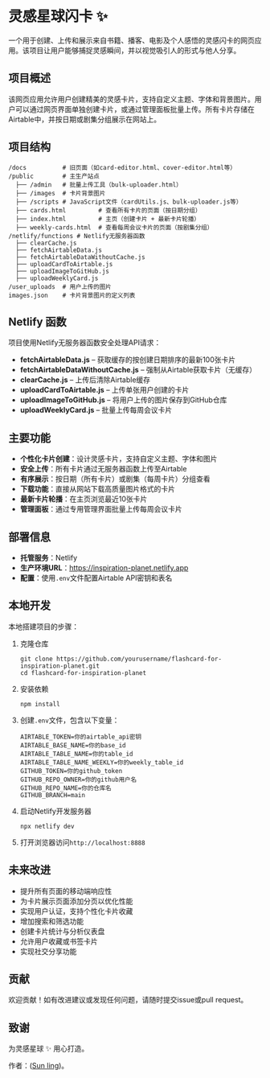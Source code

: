 # 灵感星球闪卡 ✨

一个用于创建、上传和展示来自书籍、播客、电影及个人感悟的灵感闪卡的网页应用。该项目让用户能够捕捉灵感瞬间，并以视觉吸引人的形式与他人分享。

## 项目概述

该网页应用允许用户创建精美的灵感卡片，支持自定义主题、字体和背景图片。用户可以通过网页界面单独创建卡片，或通过管理面板批量上传。所有卡片存储在Airtable中，并按日期或剧集分组展示在网站上。

## 项目结构

```
/docs          # 旧页面（如card-editor.html、cover-editor.html等）
/public        # 主生产站点
  ├── /admin   # 批量上传工具（bulk-uploader.html）
  ├── /images  # 卡片背景图片
  ├── /scripts # JavaScript文件（cardUtils.js、bulk-uploader.js等）
  ├── cards.html         # 查看所有卡片的页面（按日期分组）
  ├── index.html         # 主页（创建卡片 + 最新卡片轮播）
  ├── weekly-cards.html  # 查看每周会议卡片的页面（按剧集分组）
/netlify/functions # Netlify无服务器函数
  ├── clearCache.js
  ├── fetchAirtableData.js
  ├── fetchAirtableDataWithoutCache.js
  ├── uploadCardToAirtable.js
  ├── uploadImageToGitHub.js
  ├── uploadWeeklyCard.js
/user_uploads  # 用户上传的图片
images.json    # 卡片背景图片的定义列表
```

## Netlify 函数

项目使用Netlify无服务器函数安全处理API请求：

- **fetchAirtableData.js** – 获取缓存的按创建日期排序的最新100张卡片
- **fetchAirtableDataWithoutCache.js** – 强制从Airtable获取卡片（无缓存）
- **clearCache.js** – 上传后清除Airtable缓存
- **uploadCardToAirtable.js** – 上传单张用户创建的卡片
- **uploadImageToGitHub.js** – 将用户上传的图片保存到GitHub仓库
- **uploadWeeklyCard.js** – 批量上传每周会议卡片

## 主要功能

- **个性化卡片创建**：设计灵感卡片，支持自定义主题、字体和图片
- **安全上传**：所有卡片通过无服务器函数上传至Airtable
- **有序展示**：按日期（所有卡片）或剧集（每周卡片）分组查看
- **下载功能**：直接从网站下载高质量图片格式的卡片
- **最新卡片轮播**：在主页浏览最近10张卡片
- **管理面板**：通过专用管理界面批量上传每周会议卡片

## 部署信息

- **托管服务**：Netlify
- **生产环境URL**：https://inspiration-planet.netlify.app
- **配置**：使用`.env`文件配置Airtable API密钥和表名

## 本地开发

本地搭建项目的步骤：

1. 克隆仓库
   ```
   git clone https://github.com/yourusername/flashcard-for-inspiration-planet.git
   cd flashcard-for-inspiration-planet
   ```

2. 安装依赖
   ```
   npm install
   ```

3. 创建`.env`文件，包含以下变量：
   ```
   AIRTABLE_TOKEN=你的airtable_api密钥
   AIRTABLE_BASE_NAME=你的base_id
   AIRTABLE_TABLE_NAME=你的table_id
   AIRTABLE_TABLE_NAME_WEEKLY=你的weekly_table_id
   GITHUB_TOKEN=你的github_token
   GITHUB_REPO_OWNER=你的github用户名
   GITHUB_REPO_NAME=你的仓库名
   GITHUB_BRANCH=main
   ```

4. 启动Netlify开发服务器
   ```
   npx netlify dev
   ```

5. 打开浏览器访问`http://localhost:8888`

## 未来改进

- 提升所有页面的移动端响应性
- 为卡片展示页面添加分页以优化性能
- 实现用户认证，支持个性化卡片收藏
- 增加搜索和筛选功能
- 创建卡片统计与分析仪表盘
- 允许用户收藏或书签卡片
- 实现社交分享功能

## 贡献

欢迎贡献！如有改进建议或发现任何问题，请随时提交issue或pull request。

## 致谢

为灵感星球 ✨ 用心打造。

作者：([Sun ling](https://sunling.github.io/))。